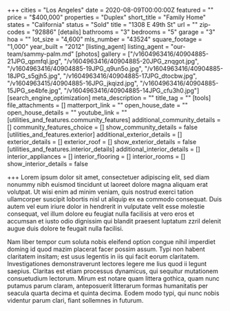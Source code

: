 +++
cities = "Los Angeles"
date = 2020-08-09T00:00:00Z
featured = ""
price = "$400,000"
properties = "Duplex"
short_title = "Family Home"
states = "California"
status = "Sold"
title = "1308 E 49th St"
url = ""
zip-codes = "92886"
[details]
bathrooms = "3"
bedrooms = "5"
garage = "3"
hoa = ""
lot_size = "4,600"
mls_number = "43524"
square_footage = "1,000"
year_built = "2012"
[listing_agent]
listing_agent = "our-team/sammy-palm.md"
[photos]
gallery = ["/v1604963416/40904885-21JPG_qpmfql.jpg", "/v1604963416/40904885-20JPG_znqgot.jpg", "/v1604963416/40904885-19JPG_q9un5o.jpg", "/v1604963416/40904885-18JPG_s5gjh5.jpg", "/v1604963416/40904885-17JPG_dtocbw.jpg", "/v1604963415/40904885-16JPG_jkqizd.jpg", "/v1604963416/40904885-15JPG_se4bfe.jpg", "/v1604963416/40904885-14JPG_cfu3h0.jpg"]
[search_engine_optimization]
meta_description = ""
title_tag = ""
[tools]
file_attachments = []
matterport_link = ""
open_house_date = ""
open_house_details = ""
youtube_link = ""
[utilities_and_features.community_features]
additional_community_details = []
community_features_choice = []
show_community_details = false
[utilities_and_features.exterior]
additional_exterior_details = []
exterior_details = []
exterior_roof = []
show_exterior_details = false
[utilities_and_features.interior_details]
additional_interior_details = []
interior_appliances = []
interior_flooring = []
interior_rooms = []
show_interior_details = false

+++
Lorem ipsum dolor sit amet, consectetuer adipiscing elit, sed diam nonummy nibh euismod tincidunt ut laoreet dolore magna aliquam erat volutpat. Ut wisi enim ad minim veniam, quis nostrud exerci tation ullamcorper suscipit lobortis nisl ut aliquip ex ea commodo consequat. Duis autem vel eum iriure dolor in hendrerit in vulputate velit esse molestie consequat, vel illum dolore eu feugiat nulla facilisis at vero eros et accumsan et iusto odio dignissim qui blandit praesent luptatum zzril delenit augue duis dolore te feugait nulla facilisi.

Nam liber tempor cum soluta nobis eleifend option congue nihil imperdiet doming id quod mazim placerat facer possim assum. Typi non habent claritatem insitam; est usus legentis in iis qui facit eorum claritatem. Investigationes demonstraverunt lectores legere me lius quod ii legunt saepius. Claritas est etiam processus dynamicus, qui sequitur mutationem consuetudium lectorum. Mirum est notare quam littera gothica, quam nunc putamus parum claram, anteposuerit litterarum formas humanitatis per seacula quarta decima et quinta decima. Eodem modo typi, qui nunc nobis videntur parum clari, fiant sollemnes in futurum.